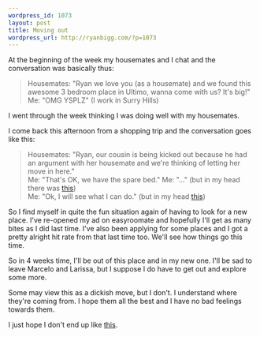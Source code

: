 ```yaml
--- 
wordpress_id: 1073
layout: post
title: Moving out
wordpress_url: http://ryanbigg.com/?p=1073
---
```

At the beginning of the week my housemates and I chat and the conversation was basically thus:

<blockquote>
Housemates: "Ryan we love you (as a housemate) and we found this awesome 3 bedroom place in Ultimo, wanna come with us? It's big!"<br>
Me: "OMG YSPLZ" (I work in Surry Hills)
</blockquote>

I went through the week thinking I was doing well with my housemates.

I come back this afternoon from a shopping trip and the conversation goes like this:

<blockquote>
Housemates: "Ryan, our cousin is being kicked out because he had an argument with her housemate and we're thinking of letting her move in here."<br>
Me: "That's OK, we have the spare bed."<br.
Housemates: "No... could you leave in 4 weeks time so she could move in? She's family. Please?"<br>
Me: "..." (but in my head there was <a href='http://hachidori.org/blog/images/fffuuuuuu.png'>this</a>)<br>
Me: "Ok, I will see what I can do." (but in my head <a href='http://www.gymidiots.com/wp-content/uploads/2010/05/son-i-am-disappoint.gif'>this</a>)
</blockquote>

So I find myself in quite the fun situation again of having to look for a new place. I've re-opened my ad on easyroomate and hopefully I'll get as many bites as I did last time. I've also been applying for some places and I got a pretty alright hit rate from that last time too. We'll see how things go this time.

So in 4 weeks time, I'll be out of this place and in my new one. I'll be sad to leave Marcelo and Larissa, but I suppose I do have to get out and explore some more.

Some may view this as a dickish move, but I don't. I understand where they're coming from. I hope them all the best and I have no bad feelings towards them. 

I just hope I don't end up like <a href='http://www.kavistechnology.com/blog/wp-content/uploads/2008/12/istock_000001389194xsmall.jpg'>this</a>.


